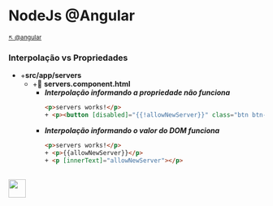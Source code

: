 # NodeJs @Angular

<sub>[:arrow_upper_left: @angular](readme.md) <sub>

### Interpolação vs Propriedades

- +**src/app/servers**
    - +:page_facing_up: **servers.component.html**
      - ***Interpolação informando a propriedade não funciona***
        ```html
        <p>servers works!</p>
        + <p><button [disabled]="{{!allowNewServer}}" class="btn btn-primary">Add Server</button></p>
        ```
      - ***Interpolação informando o valor do DOM funciona***
          ```html
          <p>servers works!</p>
          + <p>{{allowNewServer}}</p>
          + <p [innerText]="allowNewServer"></p>
          ```
<sub></sub>
---
<image src="../img/icon.svg" width="34px" height="36px"/>

<br/>&nbsp;&nbsp;&nbsp;&nbsp;&nbsp;&nbsp;&nbsp;&nbsp;&nbsp;&nbsp;&nbsp;